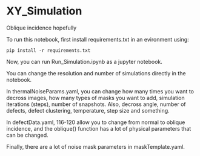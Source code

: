 # XY_Simulation

Oblique incidence hopefully

To run this notebook, first install requirements.txt in an evironment using:

```
pip install -r requirements.txt
```

Now, you can run Run_Simulation.ipynb as a jupyter notebook.

You can change the resolution and number of simulations directly in the notebook.

In thermalNoiseParams.yaml, you can change how many times you want to decross images, how many types of masks you want to add, simulation iterations (steps), number of snapshots. Also, decross angle, number of defects, defect clustering, temperature, step size and something.

In defectData.yaml, 116-120 allow you to change from normal to oblique incidence, and the oblique() function has a lot of physical parameters that can be changed.

Finally, there are a lot of noise mask parameters in maskTemplate.yaml.
